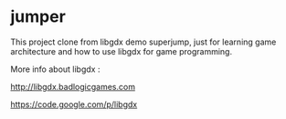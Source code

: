 jumper
======
This project clone from libgdx demo superjump,
just for learning game architecture and how to
use libgdx for game programming. 

More info about libgdx :

http://libgdx.badlogicgames.com

https://code.google.com/p/libgdx
